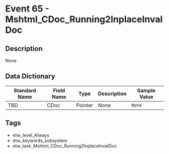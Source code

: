 # Event 65 - Mshtml_CDoc_Running2InplaceInvalDoc

## Description
None

## Data Dictionary
|Standard Name|Field Name|Type|Description|Sample Value|
|---|---|---|---|---|
|TBD|CDoc|Pointer|None|`None`|

## Tags
* etw_level_Always
* etw_keywords_subsystem
* etw_task_Mshtml_CDoc_Running2InplaceInvalDoc